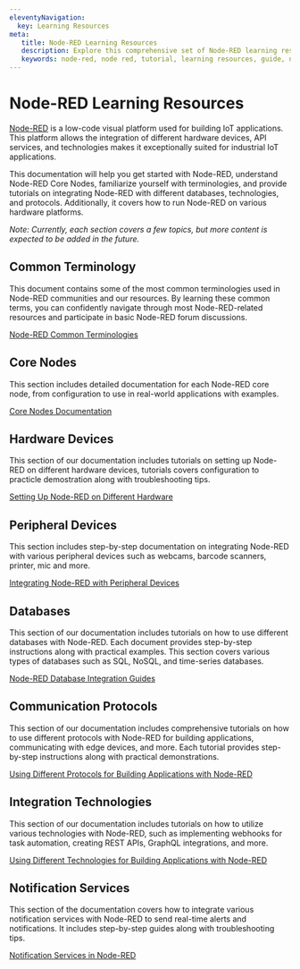 ```yaml
---
eleventyNavigation:
  key: Learning Resources
meta:
   title: Node-RED Learning Resources
   description: Explore this comprehensive set of Node-RED learning resources, including how to set up Node-RED on various hardware platforms, its basic terminologies, integration of different databases, and more.
   keywords: node-red, node red, tutorial, learning resources, guide, node-red basics, node-red foundation. 
---
```


# Node-RED Learning Resources

[Node-RED](/node-red/) is a low-code visual platform used for building IoT applications. This platform allows the integration of different hardware devices, API services, and technologies makes it exceptionally suited for industrial IoT applications.

This documentation will help you get started with Node-RED, understand Node-RED Core Nodes, familiarize yourself with terminologies, and provide tutorials on integrating Node-RED with different databases, technologies, and protocols. Additionally, it covers how to run Node-RED on various hardware platforms.

*Note: Currently, each section covers a few topics, but more content is expected to be added in the future.*

## Common Terminology

This document contains some of the most common terminologies used in Node-RED communities and our resources. By learning these common terms, you can confidently navigate through most Node-RED-related resources and participate in basic Node-RED forum discussions.

[Node-RED Common Terminologies](/node-red/terminology/)

## Core Nodes

This section includes detailed documentation for each Node-RED core node, from configuration to use in real-world applications with examples.

[Core Nodes Documentation](/node-red/core-nodes/)

## Hardware Devices

This section of our documentation includes tutorials on setting up Node-RED on different hardware devices, tutorials covers configuration to practicle demostration along with troubleshooting tips.

[Setting Up Node-RED on Different Hardware](/node-red/hardware/)

## Peripheral Devices

This section includes step-by-step documentation on integrating Node-RED with various peripheral devices such as webcams, barcode scanners, printer, mic and more.

[Integrating Node-RED with Peripheral Devices](node-red/peripheral/)

## Databases

This section of our documentation includes tutorials on how to use different databases with Node-RED. Each document provides step-by-step instructions along with practical examples. This section covers various types of databases such as SQL, NoSQL, and time-series databases.

[Node-RED Database Integration Guides](/node-red/database/)

## Communication Protocols

This section of our documentation includes comprehensive tutorials on how to use different protocols with Node-RED for building applications, communicating with edge devices, and more. Each tutorial provides step-by-step instructions along with practical demonstrations.

[Using Different Protocols for Building Applications with Node-RED](/node-red/protocol/)

## Integration Technologies

This section of our documentation includes tutorials on how to utilize various technologies with Node-RED, such as implementing webhooks for task automation, creating REST APIs, GraphQL integrations, and more.

[Using Different Technologies for Building Applications with Node-RED](/node-red/integration-technologies/)

## Notification Services

This section of the documentation covers how to integrate various notification services with Node-RED to send real-time alerts and notifications. It includes step-by-step guides along with troubleshooting tips.

[Notification Services in Node-RED](/node-red/notification/)